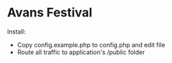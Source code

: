 # Avans Festival
Install:

- Copy config.example.php to config.php and edit file
- Route all traffic to application's /public folder
